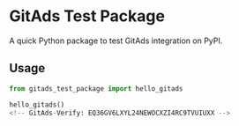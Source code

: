 # GitAds Test Package

A quick Python package to test GitAds integration on PyPI.

## Usage

```python
from gitads_test_package import hello_gitads

hello_gitads()
<!-- GitAds-Verify: EQ36GV6LXYL24NEWOCXZI4RC9TVUIUXX -->